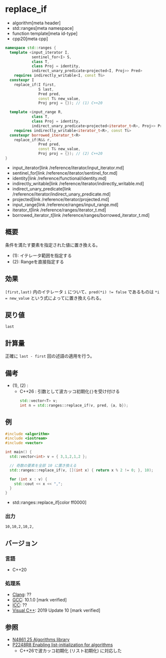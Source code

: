 # replace_if
* algorithm[meta header]
* std::ranges[meta namespace]
* function template[meta id-type]
* cpp20[meta cpp]

```cpp
namespace std::ranges {
  template <input_iterator I,
            sentinel_for<I> S,
            class T,
            class Proj = identity,
            indirect_unary_predicate<projected<I, Proj>> Pred>
    requires indirectly_writable<I, const T&>
  constexpr I
    replace_if(I first,
               S last,
               Pred pred,
               const T& new_value,
               Proj proj = {}); // (1) C++20

  template <input_range R,
            class T,
            class Proj = identity,
            indirect_unary_predicate<projected<iterator_t<R>, Proj>> Pred>
    requires indirectly_writable<iterator_t<R>, const T&>
  constexpr borrowed_iterator_t<R>
    replace_if(R&& r,
               Pred pred,
               const T& new_value,
               Proj proj = {}); // (2) C++20
}
```
* input_iterator[link /reference/iterator/input_iterator.md]
* sentinel_for[link /reference/iterator/sentinel_for.md]
* identity[link /reference/functional/identity.md]
* indirectly_writable[link /reference/iterator/indirectly_writable.md]
* indirect_unary_predicate[link /reference/iterator/indirect_unary_predicate.md]
* projected[link /reference/iterator/projected.md]
* input_range[link /reference/ranges/input_range.md]
* iterator_t[link /reference/ranges/iterator_t.md]
* borrowed_iterator_t[link /reference/ranges/borrowed_iterator_t.md]

## 概要
条件を満たす要素を指定された値に置き換える。

- (1): イテレータ範囲を指定する
- (2): Rangeを直接指定する


## 効果
`[first,last)` 内のイテレータ `i` について、`pred(*i) != false` であるものは `*i = new_value` という式によってに置き換えられる。


## 戻り値
`last`


## 計算量
正確に `last - first` 回の述語の適用を行う。


## 備考
- (1), (2) :
    - C++26 : 引数として波カッコ初期化`{}`を受け付ける
        ```cpp
        std::vector<T> v;
        int n = std::ranges::replace_if(v, pred, {a, b});
        ```



## 例
```cpp example
#include <algorithm>
#include <iostream>
#include <vector>

int main() {
  std::vector<int> v = { 3,1,2,1,2 };

  // 奇数の要素を全部 10 に置き換える
  std::ranges::replace_if(v, [](int x) { return x % 2 != 0; }, 10);

  for (int x : v) {
    std::cout << x << ",";
  }
}
```
* std::ranges::replace_if[color ff0000]

### 出力
```
10,10,2,10,2,
```


## バージョン
### 言語
- C++20

### 処理系
- [Clang](/implementation.md#clang): ??
- [GCC](/implementation.md#gcc): 10.1.0 [mark verified]
- [ICC](/implementation.md#icc): ??
- [Visual C++](/implementation.md#visual_cpp): 2019 Update 10 [mark verified]

## 参照
- [N4861 25 Algorithms library](https://timsong-cpp.github.io/cppwp/n4861/algorithms)
- [P2248R8 Enabling list-initialization for algorithms](https://open-std.org/jtc1/sc22/wg21/docs/papers/2024/p2248r8.html)
    - C++26で波カッコ初期化 (リスト初期化) に対応した
